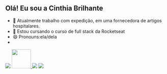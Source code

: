 ## Olá! Eu sou a Cinthia Brilhante 
- 🔭 Atualmente trabalho com expedição, em uma fornecedora de artigos hospitalares. 
- 🌱 Estou cursando o curso de full stack da Rocketseat 
- 😄 Pronouns:ela/dela
- 

<div>
 <a href="https://instagram.com/cinthiab.dev/" target="_blank"><img src="https://img.shields.io/badge/-Instagram-E4405F?style=for-the-badge&logo=instagram&logoColor=white" target="_blank"></a>
 	 <a href="https://www.linkedin.com/in/cinthiabrilhante" target="_blank"><img height="60em" src="https://cdn.jsdelivr.net/gh/devicons/devicon/icons/linkedin/linkedin-original-wordmark.svg" />
   <a href="mailto:cinthiabrilhante01@gmail.com"><img src="https://img.shields.io/badge/Gmail-D14836?style=for-the-badge&logo=gmail&logoColor=white" target="_blank"></a>
   <a href="https://discord.gg/cinthiabrilhante#9528" target="_blank"><img src=https://img.shields.io/badge/Discord-7289DA?style=for-the-badge&logo=discord&logoColor=white
 
 </div>
 

